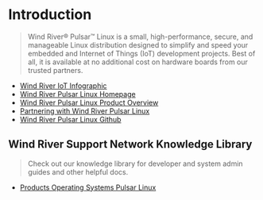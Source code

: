 Introduction
==

> Wind River® Pulsar™ Linux is a small, high-performance, secure, and manageable Linux distribution designed to simplify and speed your embedded and Internet of Things (IoT) development projects. Best of all, it is available at no additional cost on hardware boards from our trusted partners.

- [Wind River IoT Infographic](http://www.windriver.com/iot/Wind-River-IoT-infographic.pdf)
- [Wind River Pulsar Linux Homepage](http://www.windriver.com/products/operating-systems/pulsar/)
- [Wind River Pulsar Linux Product Overview](http://www.windriver.com/products/product-overviews/Pulsar-Linux-Product-Overview.pdf)
- [Partnering with Wind River Pulsar Linux](http://www.windriver.com/products/product-overviews/Pulsar-Partner-Solution-Brief.pdf)
- [Wind River Pulsar Linux Github](https://github.com/WindRiver-OpenSourceLabs/wr-core)

## Wind River Support Network Knowledge Library

> Check out our knowledge library for developer and system admin guides and other helpful docs.

- [Products Operating Systems Pulsar Linux](https://knowledge.windriver.com/en-us/000_Products/000/060)
